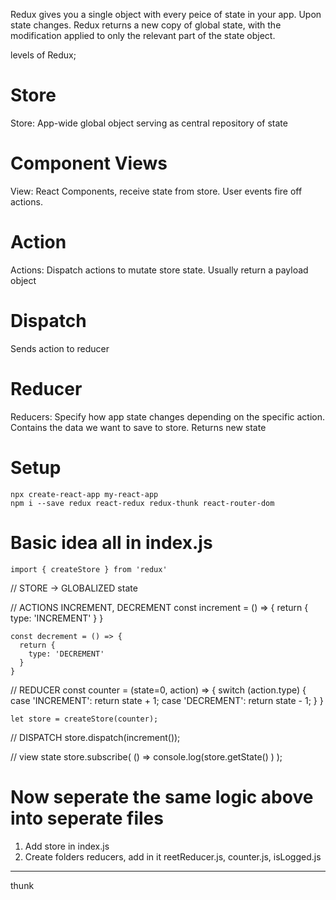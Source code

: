 Redux gives you a single object with every peice of state in your app. Upon state changes. Redux returns a new copy of global state, with the modification applied to only the relevant part of the state object. 

levels of Redux;

# Store 
Store: App-wide global object serving as central repository of state

# Component Views
View: React Components, receive state from store. User events fire off actions.

# Action
Actions: Dispatch actions to mutate store state. Usually return a payload object

# Dispatch
Sends action to reducer

# Reducer
Reducers: Specify how app state changes depending on the specific action. Contains the data we want to save to store. Returns new state


<!-- //////////////////////////////////////////////////////////////// -->

# Setup
    npx create-react-app my-react-app
    npm i --save redux react-redux redux-thunk react-router-dom

# Basic idea all in index.js
    import { createStore } from 'redux' 


// STORE -> GLOBALIZED state

// ACTIONS INCREMENT, DECREMENT
    const increment = () => {
      return {
        type: 'INCREMENT'
      }
    }

    const decrement = () => {
      return {
        type: 'DECREMENT'
      }
    }

// REDUCER 
    const counter = (state=0, action) => {
      switch (action.type) {
        case 'INCREMENT':
          return state + 1;
        case 'DECREMENT':
          return state - 1;
      }
    }

    let store = createStore(counter);

// DISPATCH 
    store.dispatch(increment());


// view state
    store.subscribe( () => console.log(store.getState() ) );

# Now seperate the same logic above into seperate files

1) Add store in index.js
2) Create folders reducers, add in it reetReducer.js, counter.js, isLogged.js






-----------------

thunk 







